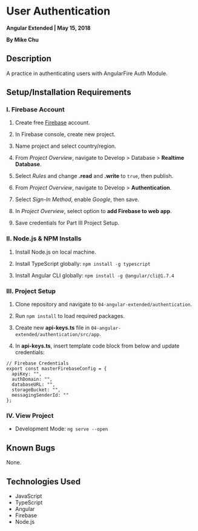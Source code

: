 # User Authentication

**Angular Extended | May 15, 2018**

**By Mike Chu**

## Description

A practice in authenticating users with AngularFire Auth Module.

## Setup/Installation Requirements

### I. Firebase Account

1. Create free [Firebase](http://firebase.google.com/) account.

2. In Firebase console, create new project.

3. Name project and select country/region.

4. From *Project Overview*, navigate to Develop > Database > **Realtime Database**.

5. Select *Rules* and change **.read** and **.write** to `true`, then publish.

6. From *Project Overview*, navigate to Develop > **Authentication**.

7. Select *Sign-In Method*, enable *Google*, then save.

8. In *Project Overview*, select option to **add Firebase to web app**.

9. Save credentials for Part III Project Setup.

### II. Node.js & NPM Installs

1. Install Node.js on local machine.

2. Install TypeScript globally: `npm install -g typescript`

3. Install Angular CLI globally: `npm install -g @angular/cli@1.7.4`

### III. Project Setup

1. Clone repository and navigate to `04-angular-extended/authentication`.

2. Run `npm install` to load required packages.

3. Create new **api-keys.ts** file in `04-angular-extended/authentication/src/app`.

4. In **api-keys.ts**, insert template code block from below and update credentials:
```
// Firebase Credentials
export const masterFirebaseConfig = {
  apiKey: "",
  authDomain: "",
  databaseURL: "",
  storageBucket: "",
  messagingSenderId: ""
};
```

### IV. View Project

- Development Mode: `ng serve --open`

## Known Bugs

None.

## Technologies Used

- JavaScript
- TypeScript
- Angular
- Firebase
- Node.js
